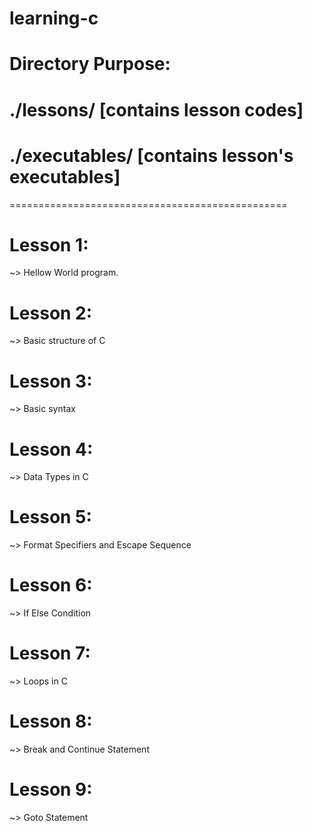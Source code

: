 # learning-c

# Directory Purpose:
# ./lessons/ [contains lesson codes]
# ./executables/ [contains lesson's executables]
================================================

# Lesson 1:
~> Hellow World program.

# Lesson 2:

~> Basic structure of C

# Lesson 3:
~> Basic syntax

# Lesson 4:
~> Data Types in C

# Lesson 5:
~> Format Specifiers and Escape Sequence

# Lesson 6:
~> If Else Condition

# Lesson 7:
~> Loops in C

# Lesson 8:
~> Break and Continue Statement

# Lesson 9:
~> Goto Statement
